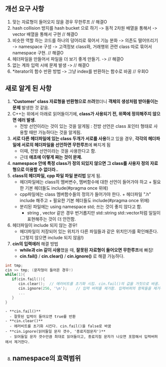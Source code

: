 ## 개선 요구 사항
 1. 맞는 자료형이 들어오지 않을 경우 무한루프 // 해결O
 2. hash collision 방지를 hash bucket 으로 하기 -> 동적 2차원 배열을 통해서 -> vector 배열을 통해서 구현 // 해결O
 3. 비슷한 역할 하는 코드를 하나의 덩어리로 묶어서 기능 분화 -> 의존도 떨어뜨리기 -> namespace 구성 -> 고객정보 class와, 거래행위 관련 class 따로 묶어서 namespace 구현. // 해결O
 4. 헤더파일을 만들어서 파일을 더 보기 좋게 만들기. -> // 해결O
 5. 없는 계좌 입력 시에 문제 발생 -> // 해결O
 6. \*iterator의 함수 반환 방법 -> 그냥 index를 반환하는 함수로 바꿈 // 우회O

## 새로 알게 된 사항
 1. **'Customer' class 자료형을 반환형으로 쓰려**했더니 **객체의 생성처럼 받아들이는 문제** 발생한 것 같음.
 2. C++는 위에서 아래로 읽어들이기에, **class가 사용되기 전, 위쪽에 정의해주지 않으면 에러 발생.**
    - 전방 선언이라는 것이 있는 것을 알게됨 : 전방 선언은 class 포인터 형태로 사용할 때만 가능하다는 것을 알게됨.
 3. **서로 다른 헤더파일에 있는 class 두개가 서로를 사용**하고 있을 경우, **각각의 헤더파일에 서로의 헤더파일을 선언하면 무한루프**에 빠지게 됨
    - 이때, 전방 선언이라는 것을 사용한다고 함.
    - 근데 **애초에 이렇게 짜는 것이 문제.**
 4. **namespace 안에 특정 class가 정의 되있지 않으면 그 class를 사용자 정의 자료형으로 이용할 수 없더라..**
 5. **class의 헤더파일, cpp 파일 파일 분리법** 알게 됨.
    - 헤더파일에는 class의 멤버변수, 멤버함수에 대한 선언이 들어가야 하고 + 필요한 기본 헤더들도 include(#pragma once 위에)
    - cpp파일에는 class 멤버함수들의 정의가 들어가야 한다. + 헤더파일 ".h" include 해주고 + 필요한 기본 헤더들도 include(#pragma once 위에)
    - 분리된 파일에는 using namespace std; 쓰는 것이 좋지 않다고 함.
      - string , vector 같은 경우 번거롭지만 std::string std::vector처럼 일일이 표현해주는 것이 더 안전함.
 6. 헤더파일이 include 되지 않는 경우!
    - 헤더파일이 저장되어 있는 위치가 다른 파일들과 같은 위치인가를 확인해준다. (그렇지 않으면 include 되지 않음!)
 7. **cin의 입력에러** 해결 방법
    - **while과 cin 같이 사용**했을 때, **잘못된 자료형이 들어오면 무한루프**에 빠짐!
    - **cin.fail()** / **cin.clear()** / **cin.ignore()** 로 해결 가능하다.
```cpp
int tmp;
cin >> tmp; (문자형이 들어온 경우!)
while(1){
   if(cin.fail()){
      cin.clear();	// 에러비트를 초기화 시킴. cin.fail()의 값을 거짓으로 바꿈.
      cin.ignore(256, '\n');	// 입력 버퍼를 제거함. 입력버퍼의 항목들을 제거해야 다시 loop 했을 때 cin에 아무것도 들어오지 않으므로 해결됨.
      ...
   }
}
```
    - **cin.fail()**
      - 잘못된 입력이 들어오면 true를 반환
    - **cin.clear()**
      - 에러비트를 초기화 시킨다. cin.fail()을 false로 바꿈
    - **cin.ignore(읽어들일 문자 갯수, '종료지점문자')**
      - 읽어들일 문자 갯수만큼 최대로 읽어들이고, 종료지점 문자가 나오면 포함해서 입력버퍼에서 제거한다.
 8. **namespace의 효력범위**
    - 
